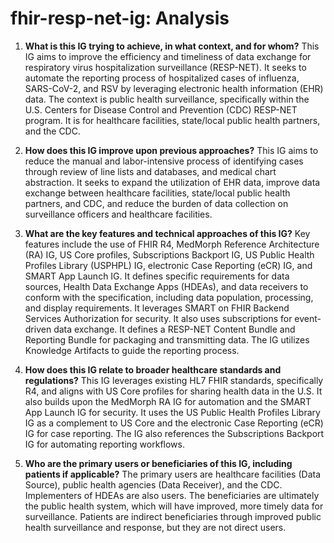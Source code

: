 # fhir-resp-net-ig: Analysis

1.  **What is this IG trying to achieve, in what context, and for whom?**
    This IG aims to improve the efficiency and timeliness of data exchange for respiratory virus hospitalization surveillance (RESP-NET). It seeks to automate the reporting process of hospitalized cases of influenza, SARS-CoV-2, and RSV by leveraging electronic health information (EHR) data. The context is public health surveillance, specifically within the U.S. Centers for Disease Control and Prevention (CDC) RESP-NET program. It is for healthcare facilities, state/local public health partners, and the CDC.

2.  **How does this IG improve upon previous approaches?**
    This IG aims to reduce the manual and labor-intensive process of identifying cases through review of line lists and databases, and medical chart abstraction. It seeks to expand the utilization of EHR data, improve data exchange between healthcare facilities, state/local public health partners, and CDC, and reduce the burden of data collection on surveillance officers and healthcare facilities.

3.  **What are the key features and technical approaches of this IG?**
    Key features include the use of FHIR R4, MedMorph Reference Architecture (RA) IG, US Core profiles, Subscriptions Backport IG, US Public Health Profiles Library (USPHPL) IG, electronic Case Reporting (eCR) IG, and SMART App Launch IG. It defines specific requirements for data sources, Health Data Exchange Apps (HDEAs), and data receivers to conform with the specification, including data population, processing, and display requirements. It leverages SMART on FHIR Backend Services Authorization for security. It also uses subscriptions for event-driven data exchange. It defines a RESP-NET Content Bundle and Reporting Bundle for packaging and transmitting data. The IG utilizes Knowledge Artifacts to guide the reporting process.

4.  **How does this IG relate to broader healthcare standards and regulations?**
    This IG leverages existing HL7 FHIR standards, specifically R4, and aligns with US Core profiles for sharing health data in the U.S. It also builds upon the MedMorph RA IG for automation and the SMART App Launch IG for security. It uses the US Public Health Profiles Library IG as a complement to US Core and the electronic Case Reporting (eCR) IG for case reporting. The IG also references the Subscriptions Backport IG for automating reporting workflows.

5.  **Who are the primary users or beneficiaries of this IG, including patients if applicable?**
    The primary users are healthcare facilities (Data Source), public health agencies (Data Receiver), and the CDC. Implementers of HDEAs are also users. The beneficiaries are ultimately the public health system, which will have improved, more timely data for surveillance. Patients are indirect beneficiaries through improved public health surveillance and response, but they are not direct users.
